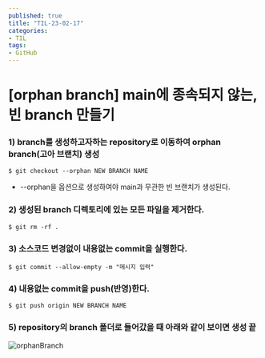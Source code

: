 ```yaml
---
published: true
title: "TIL-23-02-17"
categories: 
- TIL
tags:
- GitHub
---
```

# [orphan branch] main에 종속되지 않는, 빈 branch 만들기

### 1) branch를 생성하고자하는 repository로 이동하여 orphan branch(고아 브랜치) 생성
```
$ git checkout --orphan NEW BRANCH NAME
```
* --orphan을 옵션으로 생성하여야 main과 무관한 빈 브랜치가 생성된다.

### 2) 생성된 branch 디렉토리에 있는 모든 파일을 제거한다.
```
$ git rm -rf .
```

### 3) 소스코드 변경없이 내용없는 commit을 실행한다.
```
$ git commit --allow-empty -m "메시지 입력"
```

### 4) 내용없는 commit을 push(반영)한다.
```
$ git push origin NEW BRANCH NAME
```

### 5) repository의 branch 폴더로 들어갔을 때 아래와 같이 보이면 생성 끝
![orphanBranch](https://user-images.githubusercontent.com/58727604/219567070-802228c6-b836-4890-bfd0-0ea9bdfb7770.png)